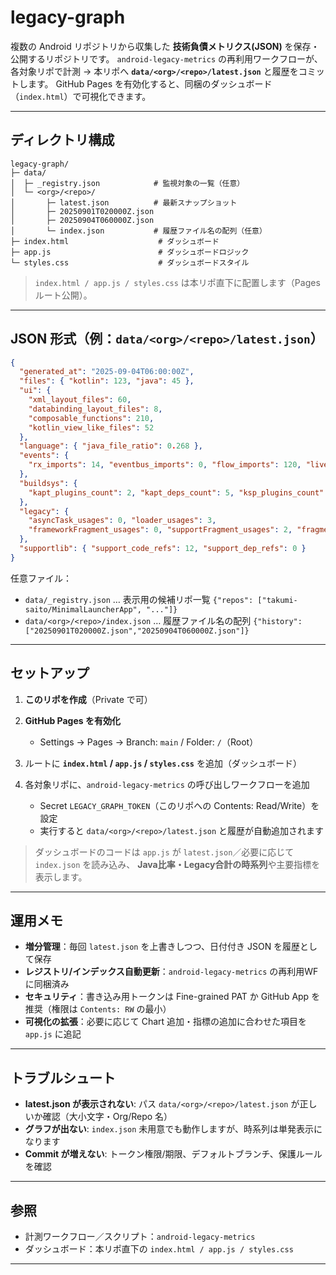 # legacy-graph

複数の Android リポジトリから収集した **技術負債メトリクス(JSON)** を保存・公開するリポジトリです。
`android-legacy-metrics` の再利用ワークフローが、各対象リポで計測 → 本リポへ **`data/<org>/<repo>/latest.json`** と履歴をコミットします。
GitHub Pages を有効化すると、同梱のダッシュボード（`index.html`）で可視化できます。

---

## ディレクトリ構成

```
legacy-graph/
├─ data/
│  ├─ _registry.json            # 監視対象の一覧（任意）
│  └─ <org>/<repo>/
│       ├─ latest.json          # 最新スナップショット
│       ├─ 20250901T020000Z.json
│       ├─ 20250904T060000Z.json
│       └─ index.json           # 履歴ファイル名の配列（任意）
├─ index.html                    # ダッシュボード
├─ app.js                        # ダッシュボードロジック
└─ styles.css                    # ダッシュボードスタイル
```

> `index.html / app.js / styles.css` は本リポ直下に配置します（Pages ルート公開）。

---

## JSON 形式（例：`data/<org>/<repo>/latest.json`）

```json
{
  "generated_at": "2025-09-04T06:00:00Z",
  "files": { "kotlin": 123, "java": 45 },
  "ui": {
    "xml_layout_files": 60,
    "databinding_layout_files": 8,
    "composable_functions": 210,
    "kotlin_view_like_files": 52
  },
  "language": { "java_file_ratio": 0.268 },
  "events": {
    "rx_imports": 14, "eventbus_imports": 0, "flow_imports": 120, "livedata_imports": 18
  },
  "buildsys": {
    "kapt_plugins_count": 2, "kapt_deps_count": 5, "ksp_plugins_count": 1, "dataBinding_enabled_modules": 1
  },
  "legacy": {
    "asyncTask_usages": 0, "loader_usages": 3,
    "frameworkFragment_usages": 0, "supportFragment_usages": 2, "fragmentXml_tags": 6
  },
  "supportlib": { "support_code_refs": 12, "support_dep_refs": 0 }
}
```

任意ファイル：

* `data/_registry.json` … 表示用の候補リポ一覧
  `{"repos": ["takumi-saito/MinimalLauncherApp", "..."]}`
* `data/<org>/<repo>/index.json` … 履歴ファイル名の配列
  `{"history": ["20250901T020000Z.json","20250904T060000Z.json"]}`

---

## セットアップ

1. **このリポを作成**（Private で可）
2. **GitHub Pages を有効化**

   * Settings → Pages → Branch: `main` / Folder: `/`（Root）
3. ルートに **`index.html` / `app.js` / `styles.css`** を追加（ダッシュボード）
4. 各対象リポに、`android-legacy-metrics` の呼び出しワークフローを追加

   * Secret `LEGACY_GRAPH_TOKEN`（このリポへの Contents: Read/Write）を設定
   * 実行すると `data/<org>/<repo>/latest.json` と履歴が自動追加されます

> ダッシュボードのコードは `app.js` が `latest.json`／必要に応じて `index.json` を読み込み、
> **Java比率・Legacy合計の時系列**や主要指標を表示します。

---

## 運用メモ

* **増分管理**：毎回 `latest.json` を上書きしつつ、日付付き JSON を履歴として保存
* **レジストリ/インデックス自動更新**：`android-legacy-metrics` の再利用WFに同梱済み
* **セキュリティ**：書き込み用トークンは Fine-grained PAT か GitHub App を推奨（権限は `Contents: RW` の最小）
* **可視化の拡張**：必要に応じて Chart 追加・指標の追加に合わせた項目を `app.js` に追記

---

## トラブルシュート

* **latest.json が表示されない**: パス `data/<org>/<repo>/latest.json` が正しいか確認（大小文字・Org/Repo 名）
* **グラフが出ない**: `index.json` 未用意でも動作しますが、時系列は単発表示になります
* **Commit が増えない**: トークン権限/期限、デフォルトブランチ、保護ルールを確認

---

## 参照

* 計測ワークフロー／スクリプト：`android-legacy-metrics`
* ダッシュボード：本リポ直下の `index.html / app.js / styles.css`

---
